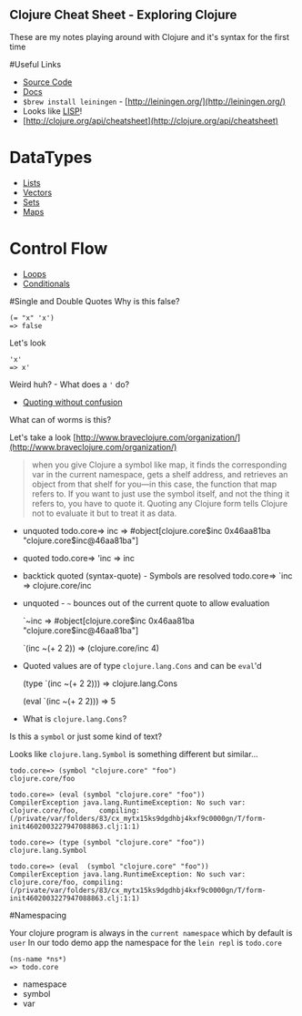 Clojure Cheat Sheet - Exploring Clojure
--------------------------

These are my notes playing around with Clojure and it's syntax for the first time

#Useful Links
* [Source Code](https://github.com/clojure/clojure)
* [Docs](http://clojure.org/)
* ``$brew install leiningen`` - [http://leiningen.org/](http://leiningen.org/)
* Looks like [LISP](https://en.wikipedia.org/wiki/Lisp_(programming_language))!
* [http://clojure.org/api/cheatsheet](http://clojure.org/api/cheatsheet)

# DataTypes
  * [Lists](./datatypes/lists.md)
  * [Vectors](./datatypes/vectors.md)
  * [Sets](./datatypes/sets.md)
  * [Maps](./datatypes/maps.md)

# Control Flow
  * [Loops](./flow/loops.md)
  * [Conditionals](./flow/conditionals.md)

#Single and Double Quotes
Why is this false?

    (= "x" 'x')
    => false

Let's look

    'x'
    => x'

Weird huh? - What does a ``'`` do?

* [Quoting without confusion](https://blog.8thlight.com/colin-jones/2012/05/22/quoting-without-confusion.html)

What can of worms is this?

Let's take a look [http://www.braveclojure.com/organization/](http://www.braveclojure.com/organization/)

> when you give Clojure a symbol like map, it finds the corresponding var in the current namespace, gets a shelf address, and retrieves an object from that shelf for you—in this case, the function that map refers to. If you want to just use the symbol itself, and not the thing it refers to, you have to quote it. Quoting any Clojure form tells Clojure not to evaluate it but to treat it as data.

* unquoted
    todo.core=> inc
    => #object[clojure.core$inc 0x46aa81ba "clojure.core$inc@46aa81ba"]

* quoted
    todo.core=> 'inc
    => inc

* backtick quoted (syntax-quote) - Symbols are resolved
    todo.core=> `inc
    => clojure.core/inc

* unquoted - ``~`` bounces out of the current quote to allow evaluation

    `~inc
    => #object[clojure.core$inc 0x46aa81ba "clojure.core$inc@46aa81ba"]

    `(inc ~(+ 2 2))
    => (clojure.core/inc 4)

* Quoted values are of type ``clojure.lang.Cons`` and can be ``eval``'d

    (type `(inc ~(+ 2 2)))
    => clojure.lang.Cons

    (eval `(inc ~(+ 2 2)))
    => 5

* What is ``clojure.lang.Cons``?

Is this a ``symbol`` or just some kind of text?

Looks like ``clojure.lang.Symbol`` is something different but similar...

    todo.core=> (symbol "clojure.core" "foo")
    clojure.core/foo

    todo.core=> (eval (symbol "clojure.core" "foo"))
    CompilerException java.lang.RuntimeException: No such var: clojure.core/foo,     compiling:(/private/var/folders/83/cx_mytx15ks9dgdhbj4kxf9c0000gn/T/form-init4602003227947088863.clj:1:1) 

    todo.core=> (type (symbol "clojure.core" "foo"))
    clojure.lang.Symbol

    todo.core=> (eval  (symbol "clojure.core" "foo"))
    CompilerException java.lang.RuntimeException: No such var: clojure.core/foo, compiling:(/private/var/folders/83/cx_mytx15ks9dgdhbj4kxf9c0000gn/T/form-init4602003227947088863.clj:1:1) 



#Namespacing

Your clojure program is always in the ``current namespace`` which by default is ``user``
In our todo demo app the namespace for the ``lein repl`` is ``todo.core``

    (ns-name *ns*)
    => todo.core

* namespace
* symbol
* var
